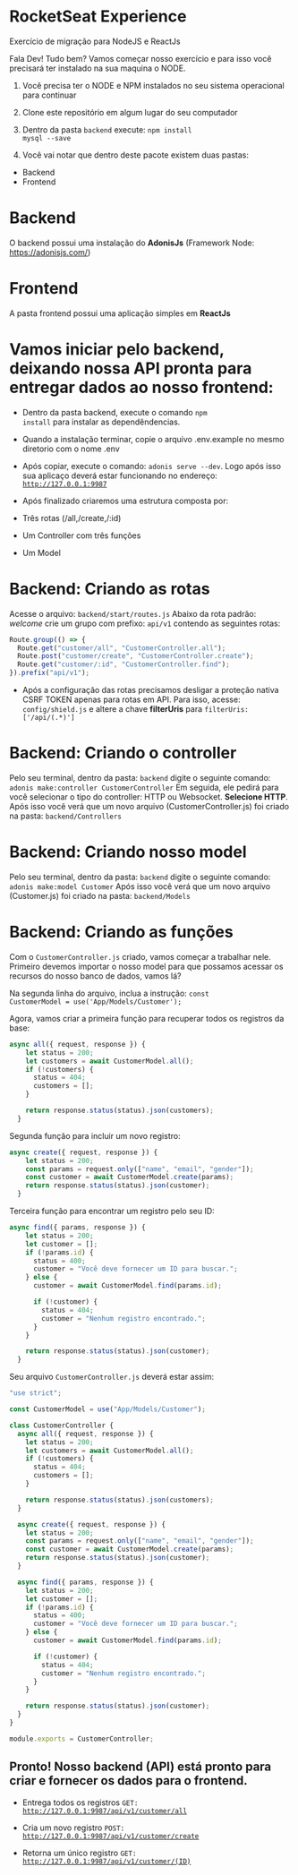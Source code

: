 # RocketSeat Experience
Exercício de migração para NodeJS e ReactJs

Fala Dev! Tudo bem? Vamos começar nosso exercício e para isso você precisará ter instalado na sua maquina o NODE.

1) Você precisa ter o NODE e NPM instalados no seu sistema operacional para continuar

2) Clone este repositório em algum lugar do seu computador

3) Dentro da pasta <code>backend</code> execute: <code>npm install mysql --save</code>

4) Você vai notar que dentro deste pacote existem duas pastas:
- Backend
- Frontend

# Backend
O backend possui uma instalação do <b>AdonisJs</b> (Framework Node: https://adonisjs.com/)

# Frontend
A pasta frontend possui uma aplicação simples em <b>ReactJs</b>

# Vamos iniciar pelo backend, deixando nossa API pronta para entregar dados ao nosso frontend:

- Dentro da pasta backend, execute o comando <code>npm install</code> para instalar as dependêndencias.

- Quando a instalação terminar, copie o arquivo .env.example no mesmo diretorio com o nome .env

- Após copiar, execute o comando: <code>adonis serve --dev</code>. Logo após isso sua aplicaço deverá estar funcionando no endereço: <code>http://127.0.0.1:9987</code>

- Após finalizado criaremos uma estrutura composta por: 

- Três rotas (/all,/create,/:id)
- Um Controller com três funções
- Um Model

# Backend: Criando as rotas

Acesse o arquivo: <code>backend/start/routes.js</code>
Abaixo da rota padrão: <i>welcome</i> crie um grupo com prefixo: <code>api/v1</code> contendo as seguintes rotas:
```javascript
Route.group(() => {
  Route.get("customer/all", "CustomerController.all");
  Route.post("customer/create", "CustomerController.create");
  Route.get("customer/:id", "CustomerController.find");
}).prefix("api/v1");
```

* Após a configuração das rotas precisamos desligar a proteção nativa CSRF TOKEN apenas para rotas em API. Para isso, acesse: <code>config/shield.js</code> e altere a chave <b>filterUris</b> para <code>filterUris: ['/api/(.*)']</code>

# Backend: Criando o controller

Pelo seu terminal, dentro da pasta: <code>backend</code> digite o seguinte comando:
<code>adonis make:controller CustomerController</code>
Em seguida, ele pedirá para você selecionar o tipo do controller: HTTP ou Websocket. <b>Selecione HTTP</b>. 
Após isso você verá que um novo arquivo (CustomerController.js) foi criado na pasta: <code>backend/Controllers</code>

# Backend: Criando nosso model
Pelo seu terminal, dentro da pasta: <code>backend</code> digite o seguinte comando:
<code>adonis make:model Customer</code>
Após isso você verá que um novo arquivo (Customer.js) foi criado na pasta: <code>backend/Models</code>

# Backend: Criando as funções

Com o <code>CustomerController.js</code> criado, vamos começar a trabalhar nele.
Primeiro devemos importar o nosso model para que possamos acessar os recursos do nosso banco de dados, vamos lá?

Na segunda linha do arquivo, inclua a instrução: <code>const CustomerModel = use('App/Models/Customer');</code>

Agora, vamos criar a primeira função para recuperar todos os registros da base:
```javascript
async all({ request, response }) {
    let status = 200;
    let customers = await CustomerModel.all();
    if (!customers) {
      status = 404;
      customers = [];
    }

    return response.status(status).json(customers);
  }
```

Segunda função para incluir um novo registro:
```javascript
async create({ request, response }) {
    let status = 200;
    const params = request.only(["name", "email", "gender"]);
    const customer = await CustomerModel.create(params);
    return response.status(status).json(customer);
  }
```

Terceira função para encontrar um registro pelo seu ID:
```javascript
async find({ params, response }) {
    let status = 200;
    let customer = [];
    if (!params.id) {
      status = 400;
      customer = "Você deve fornecer um ID para buscar.";
    } else {
      customer = await CustomerModel.find(params.id);

      if (!customer) {
        status = 404;
        customer = "Nenhum registro encontrado.";
      }
    }

    return response.status(status).json(customer);
  }
```

Seu arquivo <code>CustomerController.js</code> deverá estar assim:
```javascript
"use strict";

const CustomerModel = use("App/Models/Customer");

class CustomerController {
  async all({ request, response }) {
    let status = 200;
    let customers = await CustomerModel.all();
    if (!customers) {
      status = 404;
      customers = [];
    }

    return response.status(status).json(customers);
  }

  async create({ request, response }) {
    let status = 200;
    const params = request.only(["name", "email", "gender"]);
    const customer = await CustomerModel.create(params);
    return response.status(status).json(customer);
  }

  async find({ params, response }) {
    let status = 200;
    let customer = [];
    if (!params.id) {
      status = 400;
      customer = "Você deve fornecer um ID para buscar.";
    } else {
      customer = await CustomerModel.find(params.id);

      if (!customer) {
        status = 404;
        customer = "Nenhum registro encontrado.";
      }
    }

    return response.status(status).json(customer);
  }
}

module.exports = CustomerController;
```

## Pronto! Nosso backend (API) está pronto para criar e fornecer os dados para o frontend.
- Entrega todos os registros
<code>GET: http://127.0.0.1:9987/api/v1/customer/all</code>

- Cria um novo registro
<code>POST: http://127.0.0.1:9987/api/v1/customer/create</code>

- Retorna um único registro
<code>GET: http://127.0.0.1:9987/api/v1/customer/(ID)</code>
